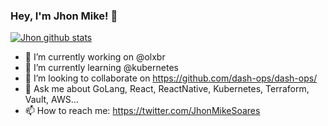 ### Hey, I'm Jhon Mike! 👋

[![Jhon github stats](https://github-readme-stats.vercel.app/api?username=jhonmike&theme=dracula)](https://github.com/jhonmike)

- 🔭 I’m currently working on @olxbr
- 🌱 I’m currently learning @kubernetes
- 👯 I’m looking to collaborate on https://github.com/dash-ops/dash-ops/
- 💬 Ask me about GoLang, React, ReactNative, Kubernetes, Terraform, Vault, AWS...
- 📫 How to reach me: https://twitter.com/JhonMikeSoares
